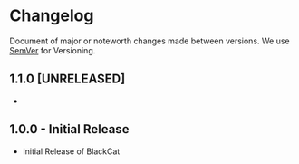 # Changelog
Document of major or noteworth changes made between versions.
We use [SemVer](https://semver.org/) for Versioning.
##  1.1.0 [UNRELEASED] 
* 

##  1.0.0 - Initial Release
* Initial Release of BlackCat 